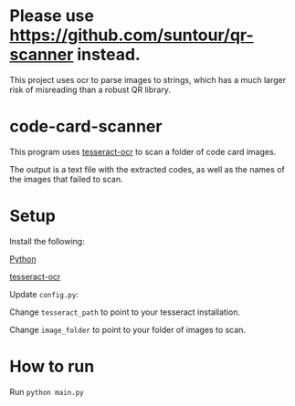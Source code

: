 # Please use https://github.com/suntour/qr-scanner instead.

This project uses ocr to parse images to strings, which has a much larger risk of misreading than a robust QR library.

# code-card-scanner
This program uses [tesseract-ocr](https://github.com/tesseract-ocr/tesseract) to scan a folder of code card images.

The output is a text file with the extracted codes, as well as the names of the images that failed to scan.

# Setup

Install the following:

[Python](https://www.python.org/downloads/)

[tesseract-ocr](https://github.com/tesseract-ocr/tesseract)


Update `config.py`:

Change `tesseract_path` to point to your tesseract installation.

Change `image_folder` to point to your folder of images to scan.

# How to run
Run `python main.py`
